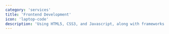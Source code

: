 ```yaml
---
category: 'services'
title: 'Frontend Development'
icon: 'laptop-code'
description: 'Using HTML5, CSS3, and Javascript, along with frameworks like React and Angular, I create visually appealing and responsive user interfaces.'
---
```

